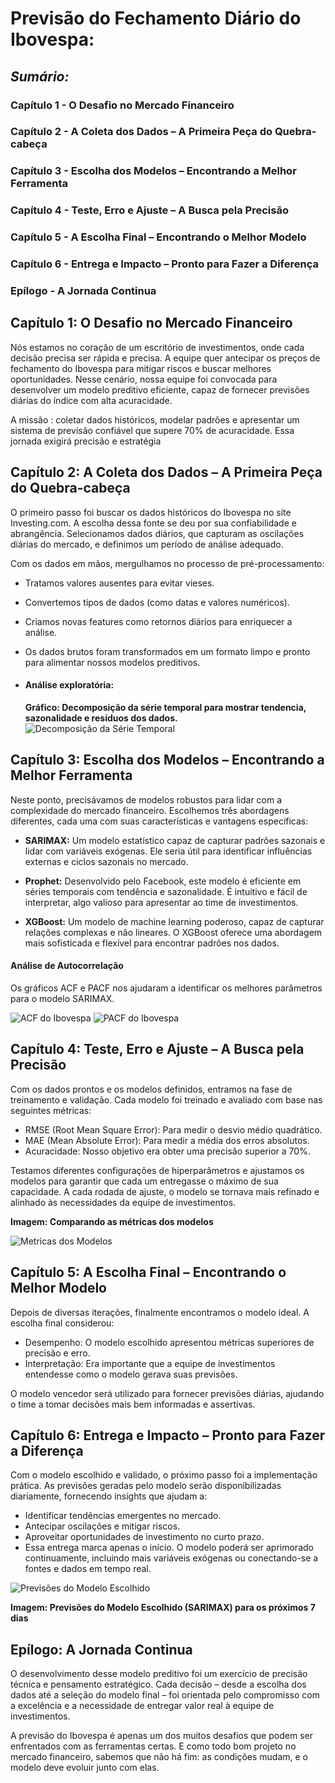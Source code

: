 # **Previsão do Fechamento Diário do Ibovespa:**

  ## *Sumário:*

  ### Capítulo 1 -  O Desafio no Mercado Financeiro

  ### Capítulo 2 -  A Coleta dos Dados – A Primeira Peça do Quebra-cabeça

  ### Capítulo 3 -  Escolha dos Modelos – Encontrando a Melhor Ferramenta

  ### Capítulo 4 -  Teste, Erro e Ajuste – A Busca pela Precisão

  ### Capítulo 5 -  A Escolha Final – Encontrando o Melhor Modelo

  ### Capítulo 6 -  Entrega e Impacto – Pronto para Fazer a Diferença

  ### Epílogo -  A Jornada Continua

<div style="page-break-after: always;"></div>

## Capítulo 1: O Desafio no Mercado Financeiro
Nós estamos no coração de um escritório de investimentos, onde cada decisão precisa ser rápida e precisa. A equipe quer antecipar os preços de fechamento do Ibovespa para mitigar riscos e buscar melhores oportunidades. Nesse cenário, nossa equipe foi convocada para desenvolver um modelo preditivo eficiente, capaz de fornecer previsões diárias do índice com alta acuracidade.

A missão : coletar dados históricos, modelar padrões e apresentar um sistema de previsão confiável que supere 70% de acuracidade. Essa jornada exigirá precisão e estratégia 

## Capítulo 2: A Coleta dos Dados – A Primeira Peça do Quebra-cabeça
O primeiro passo foi buscar os dados históricos do Ibovespa no site Investing.com. A escolha dessa fonte se deu por sua confiabilidade e abrangência. Selecionamos dados diários, que capturam as oscilações diárias do mercado, e definimos um período de análise adequado.

Com os dados em mãos, mergulhamos no processo de pré-processamento:

* Tratamos valores ausentes para evitar vieses.
* Convertemos tipos de dados (como datas e valores numéricos).
* Criamos novas features como retornos diários para enriquecer a análise.
* Os dados brutos foram transformados em um formato limpo e pronto para alimentar nossos modelos preditivos.

* ####  Análise exploratória: 
  **Gráfico: Decomposição da série temporal para mostrar tendencia, sazonalidade e resíduos dos dados.**
  ![Decomposição da Série Temporal](/storytelling/imagens/decomposicao.png)

<div style="page-break-after: always;"></div>


## Capítulo 3: Escolha dos Modelos – Encontrando a Melhor Ferramenta
Neste ponto, precisávamos de modelos robustos para lidar com a complexidade do mercado financeiro. Escolhemos três abordagens diferentes, cada uma com suas características e vantagens específicas:

* **SARIMAX:**
Um modelo estatístico capaz de capturar padrões sazonais e lidar com variáveis exógenas. Ele seria útil para identificar influências externas e ciclos sazonais no mercado.

* **Prophet:**
Desenvolvido pelo Facebook, este modelo é eficiente em séries temporais com tendência e sazonalidade. É intuitivo e fácil de interpretar, algo valioso para apresentar ao time de investimentos.

* **XGBoost:**
Um modelo de machine learning poderoso, capaz de capturar relações complexas e não lineares. O XGBoost oferece uma abordagem mais sofisticada e flexível para encontrar padrões nos dados.

#### Análise de Autocorrelação
Os gráficos ACF e PACF nos ajudaram a identificar os melhores parâmetros para o modelo SARIMAX.

![ACF do Ibovespa](/storytelling/imagens/acf.png)
![PACF do Ibovespa](/storytelling/imagens/pacf.png)

<div style="page-break-after: always;"></div>

## Capítulo 4: Teste, Erro e Ajuste – A Busca pela Precisão
Com os dados prontos e os modelos definidos, entramos na fase de treinamento e validação. Cada modelo foi treinado e avaliado com base nas seguintes métricas:

* RMSE (Root Mean Square Error): Para medir o desvio médio quadrático.
* MAE (Mean Absolute Error): Para medir a média dos erros absolutos.
* Acuracidade: Nosso objetivo era obter uma precisão superior a 70%.
  
Testamos diferentes configurações de hiperparâmetros e ajustamos os modelos para garantir que cada um entregasse o máximo de sua capacidade. A cada rodada de ajuste, o modelo se tornava mais refinado e alinhado às necessidades da equipe de investimentos.

 **Imagem: Comparando as métricas dos modelos**

  ![Metricas dos Modelos](/storytelling/imagens/comparandomodelos.png)

 

## Capítulo 5: A Escolha Final – Encontrando o Melhor Modelo
Depois de diversas iterações, finalmente encontramos o modelo ideal.  A escolha final considerou:

* Desempenho: O modelo escolhido apresentou métricas superiores de precisão e erro.
* Interpretação: Era importante que a equipe de investimentos entendesse como o modelo gerava suas previsões.

O modelo vencedor será utilizado para fornecer previsões diárias, ajudando o time a tomar decisões mais bem informadas e assertivas.

<div style="page-break-after: always;"></div>

## Capítulo 6: Entrega e Impacto – Pronto para Fazer a Diferença
Com o modelo escolhido e validado, o próximo passo foi a implementação prática. As previsões geradas pelo modelo serão disponibilizadas diariamente, fornecendo insights que ajudam a:

* Identificar tendências emergentes no mercado.
* Antecipar oscilações e mitigar riscos.
* Aproveitar oportunidades de investimento no curto prazo.
* Essa entrega marca apenas o início. O modelo poderá ser aprimorado continuamente, incluindo mais variáveis exógenas ou conectando-se a fontes e dados em tempo real.


![Previsões do Modelo Escolhido](/storytelling/imagens/Previsoes.png)

**Imagem: Previsões do Modelo Escolhido (SARIMAX) para os próximos 7 dias**

## Epílogo: A Jornada Continua
O desenvolvimento desse modelo preditivo foi um exercício de precisão técnica e pensamento estratégico. Cada decisão – desde a escolha dos dados até a seleção do modelo final – foi orientada pelo compromisso com a excelência e a necessidade de entregar valor real à equipe de investimentos.

A previsão do Ibovespa é apenas um dos muitos desafios que podem ser enfrentados com as ferramentas certas. E como todo bom projeto no mercado financeiro, sabemos que não há fim: as condições mudam, e o modelo deve evoluir junto com elas.